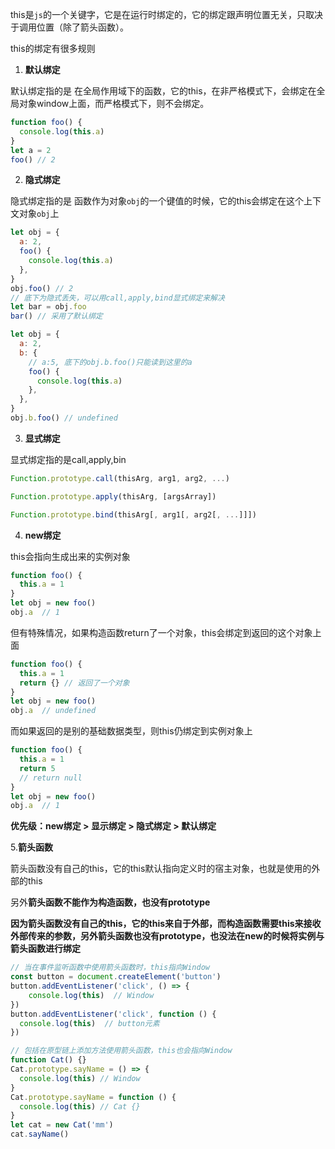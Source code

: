 this是`js`的一个关键字，它是在运行时绑定的，它的绑定跟声明位置无关，只取决于调用位置（除了箭头函数）。

this的绑定有很多规则

1. **默认绑定**

默认绑定指的是 在全局作用域下的函数，它的this，在非严格模式下，会绑定在全局对象window上面，而严格模式下，则不会绑定。

```js
function foo() {
  console.log(this.a)
}
let a = 2
foo() // 2
```

2. **隐式绑定**

隐式绑定指的是 函数作为对象`obj`的一个键值的时候，它的this会绑定在这个上下文对象`obj`上

```js
let obj = {
  a: 2,
  foo() {
    console.log(this.a)
  },
}
obj.foo() // 2
// 底下为隐式丢失，可以用call,apply,bind显式绑定来解决
let bar = obj.foo
bar() // 采用了默认绑定
```



```js
let obj = {
  a: 2,
  b: {
    // a:5, 底下的obj.b.foo()只能读到这里的a
    foo() {
      console.log(this.a)
    },
  },
}
obj.b.foo() // undefined
```

3. **显式绑定**

显式绑定指的是call,apply,bin

```js
Function.prototype.call(thisArg, arg1, arg2, ...)

Function.prototype.apply(thisArg, [argsArray])

Function.prototype.bind(thisArg[, arg1[, arg2[, ...]]])
```



4. **new绑定**

this会指向生成出来的实例对象

```js
function foo() {
  this.a = 1
}
let obj = new foo()
obj.a  // 1
```

但有特殊情况，如果构造函数return了一个对象，this会绑定到返回的这个对象上面

```js
function foo() {
  this.a = 1
  return {} // 返回了一个对象
}
let obj = new foo()
obj.a  // undefined
```

而如果返回的是别的基础数据类型，则this仍绑定到实例对象上

```js
function foo() {
  this.a = 1
  return 5
  // return null
}
let obj = new foo()
obj.a  // 1
```



**优先级：new绑定 > 显示绑定 > 隐式绑定 > 默认绑定**



5.**箭头函数**

箭头函数没有自己的this，它的this默认指向定义时的宿主对象，也就是使用的外部的this

另外**箭头函数不能作为构造函数，也没有prototype**

**因为箭头函数没有自己的this，它的this来自于外部，而构造函数需要this来接收外部传来的参数，另外箭头函数也没有prototype，也没法在new的时候将实例与箭头函数进行绑定**

```js
// 当在事件监听函数中使用箭头函数时，this指向Window
const button = document.createElement('button')
button.addEventListener('click', () => {
	console.log(this)  // Window
})
button.addEventListener('click', function () {
  console.log(this)  // button元素
})

// 包括在原型链上添加方法使用箭头函数，this也会指向Window
function Cat() {}
Cat.prototype.sayName = () => {
  console.log(this) // Window
}
Cat.prototype.sayName = function () {
  console.log(this) // Cat {}
}
let cat = new Cat('mm')
cat.sayName()
```


